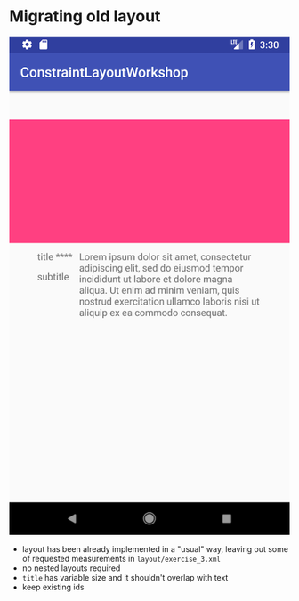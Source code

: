 # Migrating old layout

![](../../../../../img/task3.png)

* layout has been already implemented in a "usual" way, leaving out some of requested measurements in `layout/exercise_3.xml`
* no nested layouts required
* `title` has variable size and it shouldn't overlap with text
* keep existing ids


